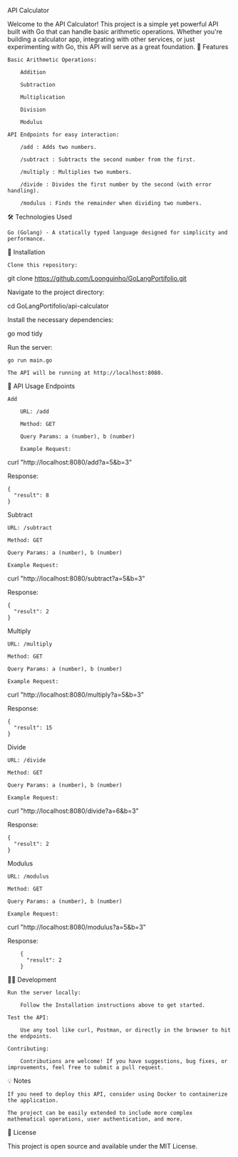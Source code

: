 API Calculator

Welcome to the API Calculator! This project is a simple yet powerful API built with Go that can handle basic arithmetic operations. Whether you're building a calculator app, integrating with other services, or just experimenting with Go, this API will serve as a great foundation.
🚀 Features

    Basic Arithmetic Operations:

        Addition

        Subtraction

        Multiplication

        Division

        Modulus

    API Endpoints for easy interaction:

        /add : Adds two numbers.

        /subtract : Subtracts the second number from the first.

        /multiply : Multiplies two numbers.

        /divide : Divides the first number by the second (with error handling).

        /modulus : Finds the remainder when dividing two numbers.

🛠️ Technologies Used

    Go (Golang) - A statically typed language designed for simplicity and performance.

🔧 Installation

    Clone this repository:

git clone https://github.com/Loonguinho/GoLangPortifolio.git

Navigate to the project directory:

cd GoLangPortifolio/api-calculator

Install the necessary dependencies:

go mod tidy

Run the server:

    go run main.go

    The API will be running at http://localhost:8080.

📡 API Usage
Endpoints

    Add

        URL: /add

        Method: GET

        Query Params: a (number), b (number)

        Example Request:

curl "http://localhost:8080/add?a=5&b=3"

Response:

    {
      "result": 8
    }

Subtract

    URL: /subtract

    Method: GET

    Query Params: a (number), b (number)

    Example Request:

curl "http://localhost:8080/subtract?a=5&b=3"

Response:

    {
      "result": 2
    }

Multiply

    URL: /multiply

    Method: GET

    Query Params: a (number), b (number)

    Example Request:

curl "http://localhost:8080/multiply?a=5&b=3"

Response:

    {
      "result": 15
    }

Divide

    URL: /divide

    Method: GET

    Query Params: a (number), b (number)

    Example Request:

curl "http://localhost:8080/divide?a=6&b=3"

Response:

    {
      "result": 2
    }

Modulus

    URL: /modulus

    Method: GET

    Query Params: a (number), b (number)

    Example Request:

curl "http://localhost:8080/modulus?a=5&b=3"

Response:

        {
          "result": 2
        }

🧑‍💻 Development

    Run the server locally:

        Follow the Installation instructions above to get started.

    Test the API:

        Use any tool like curl, Postman, or directly in the browser to hit the endpoints.

    Contributing:

        Contributions are welcome! If you have suggestions, bug fixes, or improvements, feel free to submit a pull request.

💡 Notes

    If you need to deploy this API, consider using Docker to containerize the application.

    The project can be easily extended to include more complex mathematical operations, user authentication, and more.

📜 License

This project is open source and available under the MIT License.
